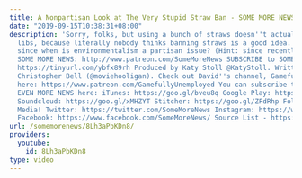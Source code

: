 ```yaml
---
title: A Nonpartisan Look at The Very Stupid Straw Ban - SOME MORE NEWS
date: "2019-09-15T10:38:31+08:00"
description: 'Sorry, folks, but using a bunch of straws doesn''t actually own the
  libs, because literally nobody thinks banning straws is a good idea. And anyway,
  since when is environmentalism a partisan issue? (Hint: since recently) Support
  SOME MORE NEWS: http://www.patreon.com/SomeMoreNews SUBSCRIBE to SOME MORE NEWS:
  https://tinyurl.com/ybfx89rh Produced by Katy Stoll @KatyStoll. Written by David
  Christopher Bell (@moviehooligan). Check out David''s channel, Gamefully Unemployed
  here: https://www.patreon.com/GamefullyUnemployed You can subscribe to our podcast
  EVEN MORE NEWS here: iTunes: https://goo.gl/bveu8q Google Play: https://goo.gl/zpnhN9
  Soundcloud: https://goo.gl/xMHZYT Stitcher: https://goo.gl/ZFdRhp Follow us on social
  Media! Twitter: https://twitter.com/SomeMoreNews Instagram: https://www.instagram.com/SomeMoreNews/
  Facebook: https://www.facebook.com/SomeMoreNews/ Source List - https://goo.gl/6iMfPR'
url: /somemorenews/8Lh3aPbKDn8/
providers:
  youtube:
    id: 8Lh3aPbKDn8
type: video
---
```

